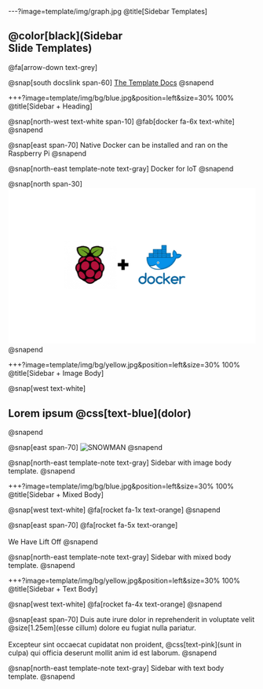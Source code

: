 ---?image=template/img/graph.jpg
@title[Sidebar Templates]

## @color[black](Sidebar<br>Slide Templates)

@fa[arrow-down text-grey]

@snap[south docslink span-60]
[The Template Docs](https://gitpitch.com/docs/the-template)
@snapend


+++?image=template/img/bg/blue.jpg&position=left&size=30% 100%
@title[Sidebar + Heading]

@snap[north-west text-white span-10]
@fab[docker fa-6x text-white]
@snapend

@snap[east span-70]
Native Docker can be installed and ran on the Raspberry Pi
@snapend

@snap[north-east template-note text-gray]
Docker for IoT
@snapend

@snap[north span-30]
![docker-pi](/template/img/docker_raspberrypi.png)
@snapend


+++?image=template/img/bg/yellow.jpg&position=left&size=30% 100%
@title[Sidebar + Image Body]

@snap[west text-white]
<h2>Lorem ipsum @css[text-blue](dolor)</h2>
@snapend

@snap[east span-70]
![SNOWMAN](template/img/snowman.gif)
@snapend

@snap[north-east template-note text-gray]
Sidebar with image body template.
@snapend


+++?image=template/img/bg/blue.jpg&position=left&size=30% 100%
@title[Sidebar + Mixed Body]

@snap[west text-white]
@fa[rocket fa-1x text-orange]
@snapend

@snap[east span-70]
@fa[rocket fa-5x text-orange]
<br><br>
We Have Lift Off
@snapend

@snap[north-east template-note text-gray]
Sidebar with mixed body template.
@snapend


+++?image=template/img/bg/yellow.jpg&position=left&size=30% 100%
@title[Sidebar + Text Body]

@snap[west text-white]
@fa[rocket fa-4x text-orange]
@snapend

@snap[east span-70]
Duis aute irure dolor in reprehenderit in voluptate velit @size[1.25em](esse cillum) dolore eu fugiat nulla pariatur.
<br><br>
Excepteur sint occaecat cupidatat non proident, @css[text-pink](sunt in culpa) qui officia deserunt mollit anim id est laborum.
@snapend

@snap[north-east template-note text-gray]
Sidebar with text body template.
@snapend
